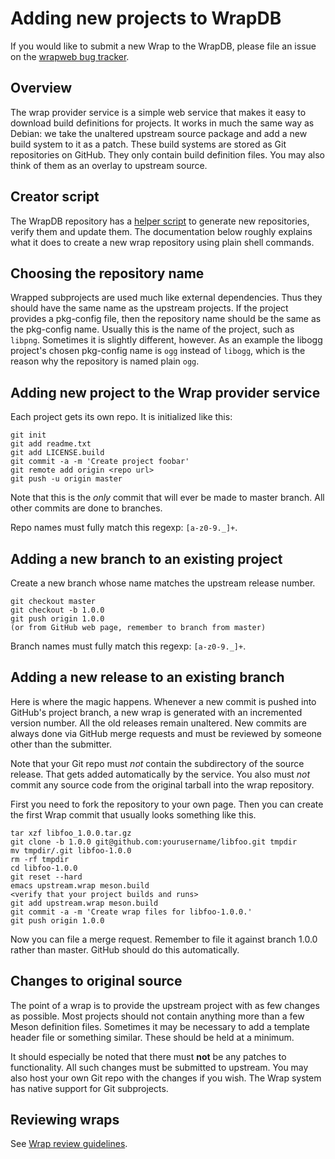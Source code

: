 # Adding new projects to WrapDB

If you would like to submit a new Wrap to the WrapDB, 
please file an issue on the [wrapweb bug tracker](https://github.com/mesonbuild/wrapweb/issues).

## Overview

The wrap provider service is a simple web service that makes it easy
to download build definitions for projects. It works in much the same
way as Debian: we take the unaltered upstream source package and add a
new build system to it as a patch. These build systems are stored as
Git repositories on GitHub. They only contain build definition
files. You may also think of them as an overlay to upstream source.

## Creator script

The WrapDB repository has a [helper
script](https://github.com/mesonbuild/wrapweb/blob/master/mesonwrap.py)
to generate new repositories, verify them and update them. The documentation below roughly explains
what it does to create a new wrap repository using plain shell commands.

## Choosing the repository name

Wrapped subprojects are used much like external dependencies. Thus
they should have the same name as the upstream projects. If the
project provides a pkg-config file, then the repository name should be
the same as the pkg-config name. Usually this is the name of the
project, such as `libpng`. Sometimes it is slightly different,
however. As an example the libogg project's chosen pkg-config name is
`ogg` instead of `libogg`, which is the reason why the repository is
named plain `ogg`.

## Adding new project to the Wrap provider service

Each project gets its own repo. It is initialized like this:

    git init
    git add readme.txt
    git add LICENSE.build
    git commit -a -m 'Create project foobar'
    git remote add origin <repo url>
    git push -u origin master

Note that this is the *only* commit that will ever be made to master branch. All other commits are done to branches.

Repo names must fully match this regexp: `[a-z0-9._]+`.

## Adding a new branch to an existing project

Create a new branch whose name matches the upstream release number.

    git checkout master
    git checkout -b 1.0.0
    git push origin 1.0.0
    (or from GitHub web page, remember to branch from master)

Branch names must fully match this regexp: `[a-z0-9._]+`.

## Adding a new release to an existing branch

Here is where the magic happens. Whenever a new commit is pushed into GitHub's project branch, a new wrap is generated with an incremented version number. All the old releases remain unaltered. New commits are always done via GitHub merge requests and must be reviewed by someone other than the submitter.

Note that your Git repo must *not* contain the subdirectory of the source release. That gets added automatically by the service. You also must *not* commit any source code from the original tarball into the wrap repository.

First you need to fork the repository to your own page. Then you can create the first Wrap commit that usually looks something like this.

    tar xzf libfoo_1.0.0.tar.gz
    git clone -b 1.0.0 git@github.com:yourusername/libfoo.git tmpdir
    mv tmpdir/.git libfoo-1.0.0
    rm -rf tmpdir
    cd libfoo-1.0.0
    git reset --hard
    emacs upstream.wrap meson.build
    <verify that your project builds and runs>
    git add upstream.wrap meson.build
    git commit -a -m 'Create wrap files for libfoo-1.0.0.'
    git push origin 1.0.0

Now you can file a merge request. Remember to file it against branch
1.0.0 rather than master. GitHub should do this automatically.

## Changes to original source

The point of a wrap is to provide the upstream project with as few
changes as possible. Most projects should not contain anything more
than a few Meson definition files. Sometimes it may be necessary to
add a template header file or something similar. These should be held
at a minimum.

It should especially be noted that there must **not** be any patches
to functionality. All such changes must be submitted to upstream. You
may also host your own Git repo with the changes if you wish. The Wrap
system has native support for Git subprojects.

## Reviewing wraps

See [Wrap review guidelines](Wrap-review-guidelines.md).
